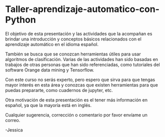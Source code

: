 # Taller-aprendizaje-automatico-con-Python

El objetivo de esta presentación y las actividades que la acompañan es brindar una introducción y conceptos básicos relacionados con el aprendizaje automático en el idioma español.

También se busca que se conozcan herramientas útiles para usar algoritmos de clasificación. Varias de las actividades han sido basadas en trabajos de otras personas que han sido referenciadas, como tutoriales del software Orange data mining y Tensorflow.

Con este curso no serás experto, pero espero que sirva para que tengas mayor interés en esta área y conozcas que existen herramientas para que puedas prepararte, como cuadernos de jupyter, etc.

Otra motivación de esta presentación es el tener más información en español, ya que la mayoría está en inglés. 

Cualquier sugerencia, corrección o comentario por favor envíame un correo.

-Jessica
